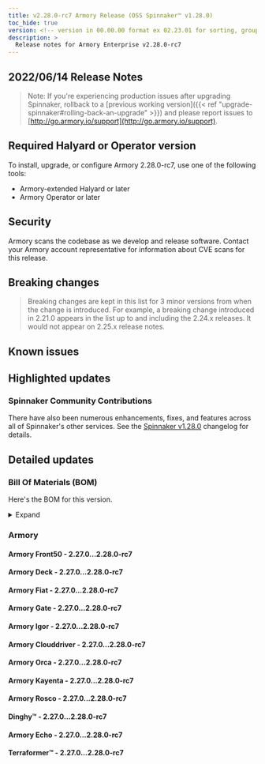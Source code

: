 ```yaml
---
title: v2.28.0-rc7 Armory Release (OSS Spinnaker™ v1.28.0)
toc_hide: true
version: <!-- version in 00.00.00 format ex 02.23.01 for sorting, grouping -->
description: >
  Release notes for Armory Enterprise v2.28.0-rc7
---
```


## 2022/06/14 Release Notes

> Note: If you're experiencing production issues after upgrading Spinnaker, rollback to a [previous working version]({{< ref "upgrade-spinnaker#rolling-back-an-upgrade" >}}) and please report issues to [http://go.armory.io/support](http://go.armory.io/support).
## Required Halyard or Operator version

To install, upgrade, or configure Armory 2.28.0-rc7, use one of the following tools:

- Armory-extended Halyard <PUT IN A VERSION NUMBER> or later
- Armory Operator <PUT IN A VERSION NUMBER> or later

## Security

Armory scans the codebase as we develop and release software. Contact your Armory account representative for information about CVE scans for this release.

## Breaking changes
<!-- Copy/paste from the previous version if there are recent ones. We can drop breaking changes after 3 minor versions. Add new ones from OSS and Armory. -->

> Breaking changes are kept in this list for 3 minor versions from when the change is introduced. For example, a breaking change introduced in 2.21.0 appears in the list up to and including the 2.24.x releases. It would not appear on 2.25.x release notes.

## Known issues
<!-- Copy/paste known issues from the previous version if they're not fixed. Add new ones from OSS and Armory. If there aren't any issues, state that so readers don't think we forgot to fill out this section. -->

## Highlighted updates

<!--
Each item category (such as UI) under here should be an h3 (###). List the following info that service owners should be able to provide:
- Major changes or new features we want to call out for Armory and OSS. Changes should be grouped under end user understandable sections. For example, instead of Deck, use UI. Instead of Fiat, use Permissions.
- Fixes to any known issues from previous versions that we have in release notes. These can all be grouped under a Fixed issues H3.
-->




###  Spinnaker Community Contributions

There have also been numerous enhancements, fixes, and features across all of Spinnaker's other services. See the
[Spinnaker v1.28.0](https://www.spinnaker.io/changelogs/1.28.0-changelog/) changelog for details.

## Detailed updates

### Bill Of Materials (BOM)

Here's the BOM for this version.
<details><summary>Expand</summary>
<pre class="highlight">
<code>artifactSources:
  dockerRegistry: docker.io/armory
dependencies:
  redis:
    commit: null
    version: 2:2.8.4-2
services:
  clouddriver:
    commit: 188d76cfbc65dd5da1d7de9e7813a8d107945066
    version: 2.28.0-rc7
  deck:
    commit: 693348595c771625ac4bdc5224921b5882578d79
    version: 2.28.0-rc7
  dinghy:
    commit: 403640bc88ad42cc55105bff773408d5f845e49c
    version: 2.28.0-rc7
  echo:
    commit: 488477dd85edfc6206337bb31f76892e641d1803
    version: 2.28.0-rc7
  fiat:
    commit: 9aca7990e68cc8022a55af31db7df1d04e02de4c
    version: 2.28.0-rc7
  front50:
    commit: f818ac4ce606e4b4f74f3cada4f4bc173a949b50
    version: 2.28.0-rc7
  gate:
    commit: 472e2dd8a37e85403b1c934d194d0c4862d97a96
    version: 2.28.0-rc7
  igor:
    commit: 5ea6da54f840ecaffa72d62386d9efd7bb54e0fe
    version: 2.28.0-rc7
  kayenta:
    commit: ebc7a92d06ed18b93233a6c887fe9acfd85ccc8c
    version: 2.28.0-rc7
  monitoring-daemon:
    commit: null
    version: 2.26.0
  monitoring-third-party:
    commit: null
    version: 2.26.0
  orca:
    commit: 877733807a0661adef388e9ad45f79506428e2fe
    version: 2.28.0-rc7
  rosco:
    commit: 8878e069687bfd229bd00907ede66dfe1b73d2e0
    version: 2.28.0-rc7
  terraformer:
    commit: c3c07a7c4f09752409183f906fb9fa5458e7d602
    version: 2.28.0-rc7
timestamp: "2022-06-14 17:24:09"
version: 2.28.0-rc7
</code>
</pre>
</details>

### Armory


#### Armory Front50 - 2.27.0...2.28.0-rc7


#### Armory Deck - 2.27.0...2.28.0-rc7


#### Armory Fiat - 2.27.0...2.28.0-rc7


#### Armory Gate - 2.27.0...2.28.0-rc7


#### Armory Igor - 2.27.0...2.28.0-rc7


#### Armory Clouddriver - 2.27.0...2.28.0-rc7


#### Armory Orca - 2.27.0...2.28.0-rc7


#### Armory Kayenta - 2.27.0...2.28.0-rc7


#### Armory Rosco - 2.27.0...2.28.0-rc7


#### Dinghy™ - 2.27.0...2.28.0-rc7


#### Armory Echo - 2.27.0...2.28.0-rc7


#### Terraformer™ - 2.27.0...2.28.0-rc7


